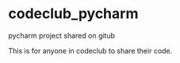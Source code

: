 # codeclub_pycharm
pycharm project shared on gitub

This is for anyone in codeclub to share their code.
